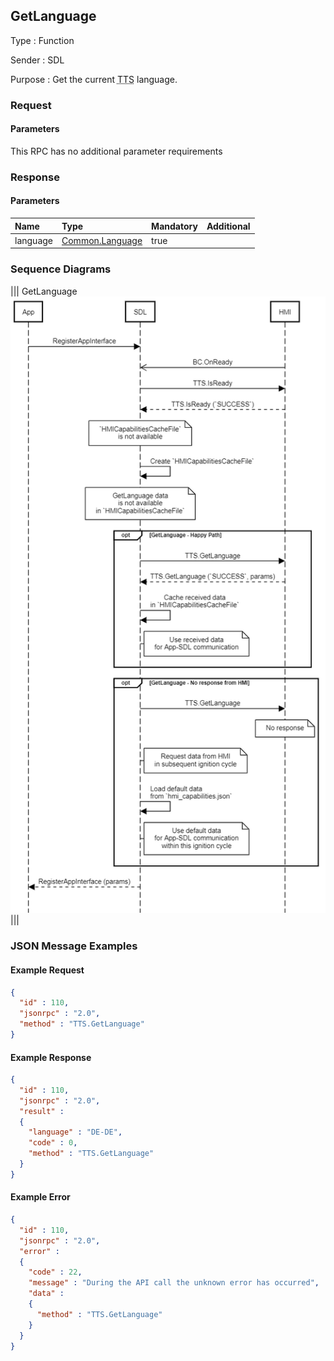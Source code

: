 ## GetLanguage

Type
: Function

Sender
: SDL

Purpose
: Get the current <abbr title="Text To Speech">TTS</abbr> language.

### Request

#### Parameters

This RPC has no additional parameter requirements

### Response

#### Parameters

|Name|Type|Mandatory|Additional|
|:---|:---|:--------|:---------|
|language|[Common.Language](../../common/enums/#language)|true||

### Sequence Diagrams

|||
GetLanguage
![GetLanguage](./assets/GetLanguage.png)
|||

### JSON Message Examples

#### Example Request

```json
{
  "id" : 110,
  "jsonrpc" : "2.0",
  "method" : "TTS.GetLanguage"
}
```

#### Example Response

```json
{
  "id" : 110,
  "jsonrpc" : "2.0",
  "result" :
  {
    "language" : "DE-DE",
    "code" : 0,
    "method" : "TTS.GetLanguage"
  }
}
```

#### Example Error

```json
{
  "id" : 110,
  "jsonrpc" : "2.0",
  "error" :
  {
    "code" : 22,
    "message" : "During the API call the unknown error has occurred",
    "data" :
    {
      "method" : "TTS.GetLanguage"
    }
  }
}
```
